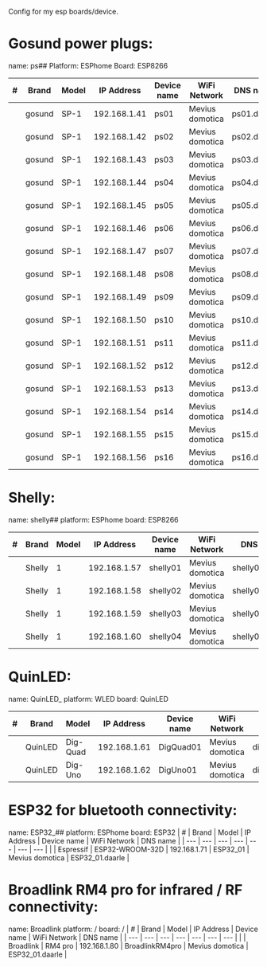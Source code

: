 Config for my esp boards/device.

# Gosund power plugs:
  name: ps##
  Platform: ESPhome
  Board: ESP8266

| # | Brand | Model | IP Address | Device name | WiFi Network | DNS name |
| --- | --- | --- | --- | --- | --- | --- |
|  | gosund | SP-1 | 192.168.1.41 | ps01 | Mevius domotica | ps01.daarle |
|  | gosund | SP-1 | 192.168.1.42 | ps02 | Mevius domotica | ps02.daarle |
|  | gosund | SP-1 | 192.168.1.43 | ps03 | Mevius domotica | ps03.daarle |
|  | gosund | SP-1 | 192.168.1.44 | ps04 | Mevius domotica | ps04.daarle |
|  | gosund | SP-1 | 192.168.1.45 | ps05 | Mevius domotica | ps05.daarle |
|  | gosund | SP-1 | 192.168.1.46 | ps06 | Mevius domotica | ps06.daarle |
|  | gosund | SP-1 | 192.168.1.47 | ps07 | Mevius domotica | ps07.daarle |
|  | gosund | SP-1 | 192.168.1.48 | ps08 | Mevius domotica | ps08.daarle |
|  | gosund | SP-1 | 192.168.1.49 | ps09 | Mevius domotica | ps09.daarle |
|  | gosund | SP-1 | 192.168.1.50 | ps10 | Mevius domotica | ps10.daarle |
|  | gosund | SP-1 | 192.168.1.51 | ps11 | Mevius domotica | ps11.daarle |
|  | gosund | SP-1 | 192.168.1.52 | ps12 | Mevius domotica | ps12.daarle |
|  | gosund | SP-1 | 192.168.1.53 | ps13 | Mevius domotica | ps13.daarle |
|  | gosund | SP-1 | 192.168.1.54 | ps14 | Mevius domotica | ps14.daarle |
|  | gosund | SP-1 | 192.168.1.55 | ps15 | Mevius domotica | ps15.daarle |
|  | gosund | SP-1 | 192.168.1.56 | ps16 | Mevius domotica | ps16.daarle |

# Shelly:
  name: shelly##
  platform: ESPhome
  board: ESP8266

| # | Brand | Model | IP Address | Device name | WiFi Network | DNS name | shelly.click |
| --- | --- | --- | --- | --- | --- | --- | --- |
|  | Shelly | 1 | 192.168.1.57 | shelly01 | Mevius domotica | shelly01.daarle | shelly1-E8DB84D373C5 |
|  | Shelly | 1 | 192.168.1.58 | shelly02 | Mevius domotica | shelly02.daarle | shelly1-E8DB84D43472 |
|  | Shelly | 1 | 192.168.1.59 | shelly03 | Mevius domotica | shelly03.daarle | shelly1-E8DB84D37834 |
|  | Shelly | 1 | 192.168.1.60 | shelly04 | Mevius domotica | shelly04.daarle | |

# QuinLED:
  name: QuinLED_
  platform: WLED
  board: QuinLED

| # | Brand | Model | IP Address | Device name | WiFi Network | DNS name |
| --- | --- | --- | --- | --- | --- | --- |
|  | QuinLED | Dig-Quad | 192.168.1.61 | DigQuad01 | Mevius domotica | digquad01.daarle |
|  | QuinLED | Dig-Uno | 192.168.1.62 | DigUno01 | Mevius domotica | diguno01.daarle |

# ESP32 for bluetooth connectivity:
  name: ESP32_##
  platform: ESPhome
  board: ESP32
| # | Brand | Model | IP Address | Device name | WiFi Network | DNS name |
| --- | --- | --- | --- | --- | --- | --- |
|  | Espressif | ESP32-WROOM-32D | 192.168.1.71 | ESP32_01 | Mevius domotica | ESP32_01.daarle |

# Broadlink RM4 pro for infrared / RF connectivity:
  name: Broadlink
  platform: /
  board: /
| # | Brand | Model | IP Address | Device name | WiFi Network | DNS name |
| --- | --- | --- | --- | --- | --- | --- |
|  | Broadlink | RM4 pro | 192.168.1.80 | BroadlinkRM4pro | Mevius domotica | ESP32_01.daarle |
